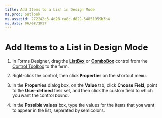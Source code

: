 ```yaml
---
title: Add Items to a List in Design Mode
ms.prod: outlook
ms.assetid: 272242c3-4d28-ca8c-d829-54851959b3b4
ms.date: 06/08/2017
---
```



# Add Items to a List in Design Mode

1. In Forms Designer, drag the **[ListBox](listbox-object-outlook-forms-script.md)** or **[ComboBox](combobox-object-outlook-forms-script.md)** control from the [Control Toolbox](show-or-hide-the-control-toolbox.md) to the form.
    
2. Right-click the control, then click **Properties** on the shortcut menu.
    
3. In the **Properties** dialog box, on the **Value** tab, click **Choose Field**, point to the **User-defined** field set, and then click the custom field to which you want the control bound.
    
4. In the **Possible values** box, type the values for the items that you want to appear in the list, separated by semicolons.
    

